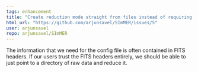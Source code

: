 ```yaml
---
tags: enhancement
title: "Create reduction mode straight from files instead of requiring user config sheet"
html_url: "https://github.com/arjunsavel/SImMER/issues/5"
user: arjunsavel
repo: arjunsavel/SImMER
---
```


The information that we need for the config file is often contained in FITS headers. If our users trust the FITS headers entirely, we should be able to just point to a directory of raw data and reduce it.